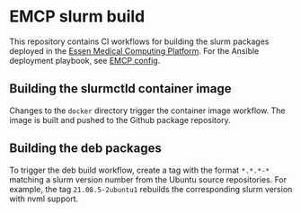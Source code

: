 # EMCP slurm build

This repository contains CI workflows for building the slurm packages deployed in the [Essen Medical Computing Platform][emcp-paper].
For the Ansible deployment playbook, see [EMCP config][emcp-config].

[emcp-paper]: https://ieeexplore.ieee.org/document/9750320
[emcp-config]: https://github.com/IKIM-Essen/EMCP-config

## Building the slurmctld container image

Changes to the `docker` directory trigger the container image workflow. The image is built and pushed to the Github package repository.

## Building the deb packages

To trigger the deb build workflow, create a tag with the format `*.*.*-*` matching a slurm version number from the Ubuntu source repositories. For example, the tag `21.08.5-2ubuntu1` rebuilds the corresponding slurm version with nvml support.
